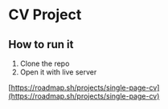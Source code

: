 # CV Project

## How to run it

1. Clone the repo
2. Open it with live server

[https://roadmap.sh/projects/single-page-cv](https://roadmap.sh/projects/single-page-cv)